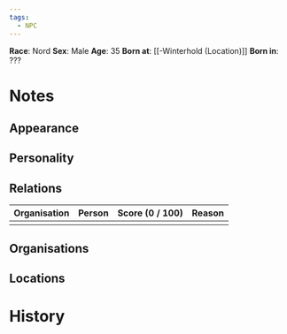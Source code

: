 ```yaml
---
tags:
  - NPC
---
```

**Race**: Nord
**Sex**: Male
**Age**: 35
**Born at**: [[-Winterhold (Location)]]
**Born in**: ???
# Notes
## Appearance 

## Personality

## Relations
| Organisation | Person | Score (0 / 100) | Reason |
| ------------ | ------ | --------------- | ------ |
|              |        |                 |        |

## Organisations 

## Locations


# History